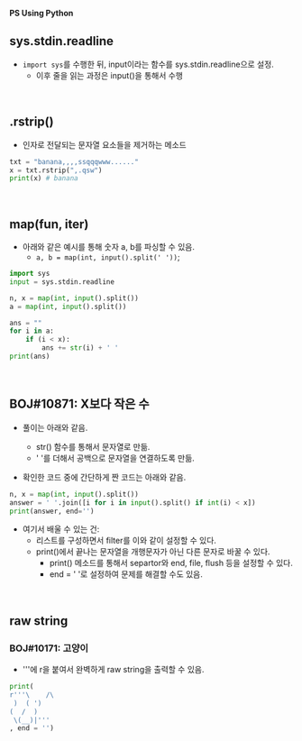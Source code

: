 **PS Using Python**

## sys.stdin.readline
* `import sys`를 수행한 뒤, input이라는 함수를 sys.stdin.readline으로 설정.
  - 이후 줄을 읽는 과정은 input()을 통해서 수행

<br>

## .rstrip()
* 인자로 전달되는 문자열 요소들을 제거하는 메소드
```py
txt = "banana,,,,ssqqqwww......"
x = txt.rstrip(",.qsw")
print(x) # banana
```

<br>

## map(fun, iter)
* 아래와 같은 예시를 통해 숫자 a, b를 파싱할 수 있음.
  - `a, b = map(int, input().split(' '))`;

```py
import sys
input = sys.stdin.readline

n, x = map(int, input().split())
a = map(int, input().split())

ans = ""
for i in a:
    if (i < x):
        ans += str(i) + ' '
print(ans)
```

<br>

## BOJ#10871: X보다 작은 수
* 풀이는 아래와 같음.
  - str() 함수를 통해서 문자열로 만듦.
  - ' '를 더해서 공백으로 문자열을 연결하도록 만듦.

* 확인한 코드 중에 간단하게 짠 코드는 아래와 같음.
```py
n, x = map(int, input().split())
answer = ' '.join([i for i in input().split() if int(i) < x])
print(answer, end='')
```

* 여기서 배울 수 있는 건:
  - 리스트를 구성하면서 filter를 이와 같이 설정할 수 있다.
  - print()에서 끝나는 문자열을 개행문자가 아닌 다른 문자로 바꿀 수 있다.
    + print() 메소드를 통해서 separtor와 end, file, flush 등을 설정할 수 있다.
    + end = ' '로 설정하여 문제를 해결할 수도 있음.

<br>

## raw string
### BOJ#10171: 고양이
* '''에 r을 붙여서 완벽하게 raw string을 출력할 수 있음.
```py
print(
r'''\    /\
 )  ( ')
(  /  )
 \(__)|'''
, end = '')
```
